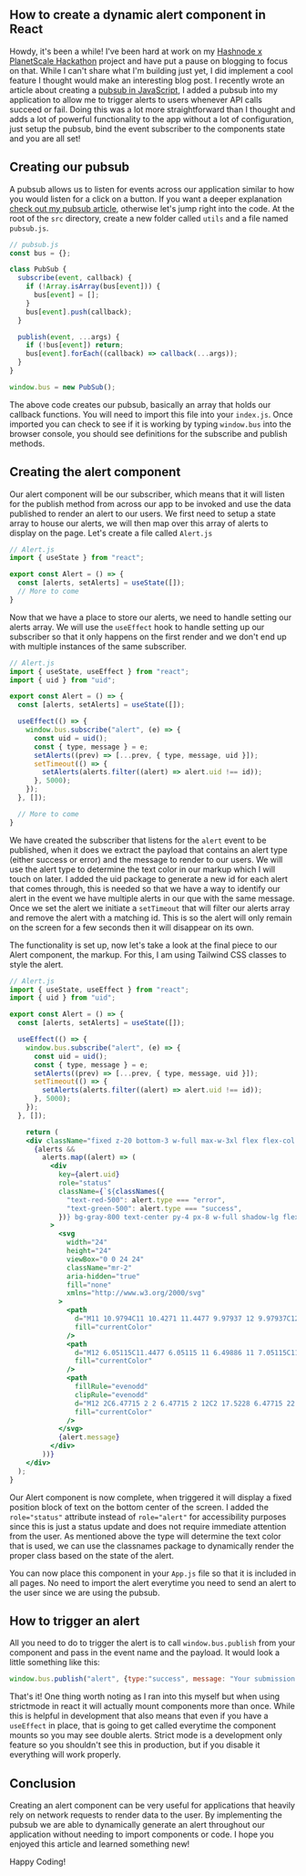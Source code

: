 ## How to create a dynamic alert component in React

Howdy, it's been a while! I've been hard at work on my [Hashnode x PlanetScale Hackathon](https://townhall.hashnode.com/planetscale-hackathon?source=hashnode_countdown) project and have put a pause on blogging to focus on that. While I can't share what I'm building just yet, I did implement a cool feature I thought would make an interesting blog post. I recently wrote an article about creating a [pubsub in JavaScript](https://huntertrammell.dev/blog/understanding-how-to-work-with-the-publish-subscribe-model-in-javascript), I added a pubsub into my application to allow me to trigger alerts to users whenever API calls succeed or fail. Doing this was a lot more straightforward than I thought and adds a lot of powerful functionality to the app without a lot of configuration, just setup the pubsub, bind the event subscriber to the components state and you are all set!

## Creating our pubsub

A pubsub allows us to listen for events across our application similar to how you would listen for a click on a button. If you want a deeper explanation [check out my pubsub article](https://huntertrammell.dev/blog/understanding-how-to-work-with-the-publish-subscribe-model-in-javascript), otherwise let's jump right into the code. At the root of the `src` directory, create a new folder called `utils` and a file named `pubsub.js`.

```js
// pubsub.js
const bus = {};

class PubSub {
  subscribe(event, callback) {
    if (!Array.isArray(bus[event])) {
      bus[event] = [];
    }
    bus[event].push(callback);
  }

  publish(event, ...args) {
    if (!bus[event]) return;
    bus[event].forEach((callback) => callback(...args));
  }
}

window.bus = new PubSub();
```

The above code creates our pubsub, basically an array that holds our callback functions. You will need to import this file into your `index.js`. Once imported you can check to see if it is working by typing `window.bus` into the browser console, you should see definitions for the subscribe and publish methods. 

## Creating the alert component

Our alert component will be our subscriber, which means that it will listen for the publish method from across our app to be invoked and use the data published to render an alert to our users. We first need to setup a state array to house our alerts, we will then map over this array of alerts to display on the page. Let's create a file called `Alert.js`

```jsx
// Alert.js
import { useState } from "react";

export const Alert = () => {
  const [alerts, setAlerts] = useState([]);
  // More to come
}
```

Now that we have a place to store our alerts, we need to handle setting our alerts array. We will use the `useEffect` hook to handle setting up our subscriber so that it only happens on the first render and we don't end up with multiple instances of the same subscriber.

```jsx
// Alert.js
import { useState, useEffect } from "react";
import { uid } from "uid";

export const Alert = () => {
  const [alerts, setAlerts] = useState([]);

  useEffect(() => {
    window.bus.subscribe("alert", (e) => {
      const uid = uid();
      const { type, message } = e;
      setAlerts((prev) => [...prev, { type, message, uid }]);
      setTimeout(() => {
        setAlerts(alerts.filter((alert) => alert.uid !== id));
      }, 5000);
    });
  }, []);

  // More to come
}
```

We have created the subscriber that listens for the `alert` event to be published, when it does we extract the payload that contains an alert type (either success or error) and the message to render to our users. We will use the alert type to determine the text color in our markup which I will touch on later. I added the uid package to generate a new id for each alert that comes through, this is needed so that we have a way to identify our alert in the event we have multiple alerts in our que with the same message. Once we set the alert we initiate a `setTimeout` that will filter our alerts array and remove the alert with a matching id. This is so the alert will only remain on the screen for a few seconds then it will disappear on its own.

The functionality is set up, now let's take a look at the final piece to our Alert component, the markup. For this, I am using Tailwind CSS classes to style the alert.

```jsx
// Alert.js
import { useState, useEffect } from "react";
import { uid } from "uid";

export const Alert = () => {
  const [alerts, setAlerts] = useState([]);

  useEffect(() => {
    window.bus.subscribe("alert", (e) => {
      const uid = uid();
      const { type, message } = e;
      setAlerts((prev) => [...prev, { type, message, uid }]);
      setTimeout(() => {
        setAlerts(alerts.filter((alert) => alert.uid !== id));
      }, 5000);
    });
  }, []);

    return (
    <div className="fixed z-20 bottom-3 w-full max-w-3xl flex flex-col justify-center align-center left-1/2 transform -translate-x-1/2">
      {alerts &&
        alerts.map((alert) => (
          <div
            key={alert.uid}
            role="status"
            className={`${classNames({
              "text-red-500": alert.type === "error",
              "text-green-500": alert.type === "success",
            })} bg-gray-800 text-center py-4 px-8 w-full shadow-lg flex justify-center items-center my-2`}
          >
            <svg
              width="24"
              height="24"
              viewBox="0 0 24 24"
              className="mr-2"
              aria-hidden="true"
              fill="none"
              xmlns="http://www.w3.org/2000/svg"
            >
              <path
                d="M11 10.9794C11 10.4271 11.4477 9.97937 12 9.97937C12.5523 9.97937 13 10.4271 13 10.9794V16.9794C13 17.5317 12.5523 17.9794 12 17.9794C11.4477 17.9794 11 17.5317 11 16.9794V10.9794Z"
                fill="currentColor"
              />
              <path
                d="M12 6.05115C11.4477 6.05115 11 6.49886 11 7.05115C11 7.60343 11.4477 8.05115 12 8.05115C12.5523 8.05115 13 7.60343 13 7.05115C13 6.49886 12.5523 6.05115 12 6.05115Z"
                fill="currentColor"
              />
              <path
                fillRule="evenodd"
                clipRule="evenodd"
                d="M12 2C6.47715 2 2 6.47715 2 12C2 17.5228 6.47715 22 12 22C17.5228 22 22 17.5228 22 12C22 6.47715 17.5228 2 12 2ZM4 12C4 16.4183 7.58172 20 12 20C16.4183 20 20 16.4183 20 12C20 7.58172 16.4183 4 12 4C7.58172 4 4 7.58172 4 12Z"
                fill="currentColor"
              />
            </svg>
            {alert.message}
          </div>
        ))}
    </div>
  );
}
```

Our Alert component is now complete, when triggered it will display a fixed position block of text on the bottom center of the screen. I added the `role="status"` attribute instead of `role="alert"` for accessibility purposes since this is just a status update and does not require immediate attention from the user. As mentioned above the type will determine the text color that is used, we can use the classnames package to dynamically render the proper class based on the state of the alert. 

You can now place this component in your `App.js` file so that it is included in all pages. No need to import the alert everytime you need to send an alert to the user since we are using the pubsub.

## How to trigger an alert

All you need to do to trigger the alert is to call `window.bus.publish` from your component and pass in the event name and the payload. It would look a little something like this:

```js
window.bus.publish("alert", {type:"success", message: "Your submission has been saved!"});
```

That's it! One thing worth noting as I ran into this myself but when using strictmode in react it will actually mount components more than once. While this is helpful in development that also means that even if you have a `useEffect` in place, that is going to get called everytime the component mounts so you may see double alerts. Strict mode is a development only feature so you shouldn't see this in production, but if you disable it everything will work properly.

## Conclusion

Creating an alert component can be very useful for applications that heavily rely on network requests to render data to the user. By implementing the pubsub we are able to dynamically generate an alert throughout our application without needing to import components or code. I hope you enjoyed this article and learned something new!

Happy Coding!